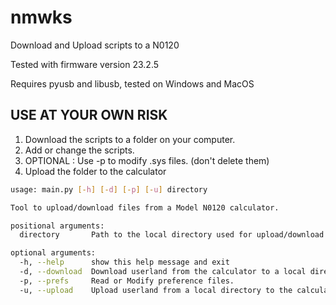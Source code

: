 # nmwks
Download and Upload scripts to a N0120 

Tested with firmware version 23.2.5

Requires pyusb and libusb, tested on Windows and MacOS

## USE AT YOUR OWN RISK

1. Download the scripts to a folder on your computer.
2. Add or change the scripts.
3. OPTIONAL : Use -p to modify .sys files. (don't delete them)
4. Upload the folder to the calculator

```bash
usage: main.py [-h] [-d] [-p] [-u] directory

Tool to upload/download files from a Model N0120 calculator.

positional arguments:
  directory       Path to the local directory used for upload/download.

optional arguments:
  -h, --help      show this help message and exit
  -d, --download  Download userland from the calculator to a local directory.
  -p, --prefs     Read or Modify preference files.
  -u, --upload    Upload userland from a local directory to the calculator.
```

